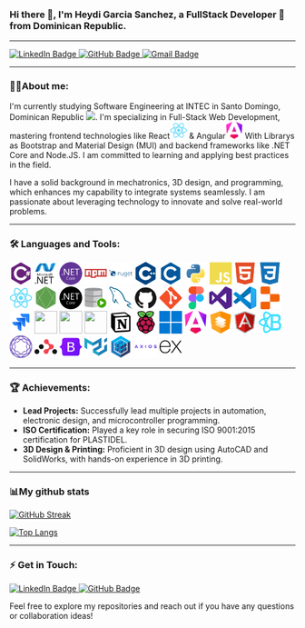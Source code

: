 ### Hi there 👋, I'm Heydi Garcia Sanchez, a FullStack Developer 🚀 from Dominican Republic.

---
<div id="badges">
  <a href="https://www.linkedin.com/in/heydi-garcia-sanchez-b06783144/">
    <img src="https://img.shields.io/badge/LinkedIn-blue?style=for-the-badge&logo=linkedin&logoColor=white" alt="LinkedIn Badge"/>
  </a>
    <a href="https://github.com/CourantLuna">
    <img src="https://img.shields.io/badge/GitHub-black?style=for-the-badge&logo=github&logoColor=white" alt="GitHub Badge"/>
  </a>
   <a href="mailto:heydi0811@gmail.com/">
    <img src="https://img.shields.io/badge/Gmail-red?style=for-the-badge&logo=gmail&logoColor=white" alt="Gmail Badge"/>
  </a>
</div>


---
### 👨‍💻About me:
I'm currently studying Software Engineering at INTEC in Santo Domingo, Dominican Republic <img src="https://upload.wikimedia.org/wikipedia/commons/9/9f/Flag_of_the_Dominican_Republic.svg" width="30">.
I'm specializing in Full-Stack Web Development, mastering frontend technologies like React<img src="https://github.com/devicons/devicon/blob/master/icons/react/react-original.svg" width="30"/> & Angular<img src="https://github.com/devicons/devicon/blob/master/icons/angular/angular-original.svg" width="30"/> With Librarys as Bootstrap and Material Design (MUI) and backend frameworks like .NET Core and Node.JS. I am committed to learning and applying best practices in the field.

I have a solid background in mechatronics, 3D design, and programming, which enhances my capability to integrate systems seamlessly. I am passionate about leveraging technology to innovate and solve real-world problems.

---
### :hammer_and_wrench: Languages and Tools:
<div>
  <img src="https://github.com/devicons/devicon/blob/master/icons/csharp/csharp-plain.svg" height="40" width="40"/>
  <img src="https://github.com/devicons/devicon/blob/master/icons/dot-net/dot-net-original-wordmark.svg" height="40" width="40"/>
  <img src="https://github.com/devicons/devicon/blob/master/icons/dotnetcore/dotnetcore-original.svg" height="40" width="40"/>
  <img src="https://github.com/devicons/devicon/blob/master/icons/npm/npm-original-wordmark.svg" height="40" width="40"/>
  <img src="https://github.com/devicons/devicon/blob/master/icons/nuget/nuget-original-wordmark.svg" height="40" width="40"/>
  <img src="https://github.com/devicons/devicon/blob/master/icons/cplusplus/cplusplus-plain.svg" height="40" width="40"/>
  <img src="https://github.com/devicons/devicon/blob/master/icons/c/c-plain.svg" height="40" width="40"/>
  <img src="https://github.com/devicons/devicon/blob/master/icons/python/python-original.svg" height="40" width="40"/>
  <img src="https://github.com/devicons/devicon/blob/master/icons/javascript/javascript-plain.svg" height="40" width="40"/>
  <img src="https://github.com/devicons/devicon/blob/master/icons/html5/html5-plain.svg" height="40" width="40"/>
  <img src="https://github.com/devicons/devicon/blob/master/icons/css3/css3-plain.svg" height="40" width="40"/>
  <img src="https://github.com/devicons/devicon/blob/master/icons/react/react-original.svg" height="40" width="40"/>
  <img src="https://github.com/devicons/devicon/blob/master/icons/nodejs/nodejs-plain.svg" height="40" width="40"/>
  <img src="https://github.com/devicons/devicon/blob/master/icons/dotnetcore/dotnetcore-plain.svg" height="40" width="40"/>
  <img src="https://github.com/devicons/devicon/blob/master/icons/sqldeveloper/sqldeveloper-original.svg" height="40" width="40"/>
  <img src="https://github.com/devicons/devicon/blob/master/icons/mysql/mysql-original.svg" height="40" width="40"/>
  <img src="https://github.com/devicons/devicon/blob/master/icons/github/github-original.svg" height="40" width="40"/>
  <img src="https://github.com/devicons/devicon/blob/master/icons/git/git-plain.svg" height="40" width="40"/>
  <img src="https://github.com/devicons/devicon/blob/master/icons/figma/figma-original.svg" height="40" width="40"/>
  <img src="https://github.com/devicons/devicon/blob/master/icons/visualstudio/visualstudio-plain.svg" height="40" width="40"/>
  <img src="https://github.com/devicons/devicon/blob/master/icons/vscode/vscode-original.svg" height="40" width="40"/>
   <img src="https://github.com/devicons/devicon/blob/master/icons/replit/replit-original.svg" height="40" width="40"/>
  <img src="https://github.com/devicons/devicon/blob/master/icons/jira/jira-original.svg" height="40" width="40"/>
  <img src="https://cdn.worldvectorlogo.com/logos/autodesk.svg" height="40" width="40"/>
  <img src="https://cdn.worldvectorlogo.com/logos/solidworks.svg" height="40" width="40"/>
  <img src="https://cdn.worldvectorlogo.com/logos/trello.svg" height="40" width="40"/>
  <img src="https://github.com/devicons/devicon/blob/master/icons/notion/notion-original.svg" height="40" width="40"/>
  <img src="https://github.com/devicons/devicon/blob/master/icons/raspberrypi/raspberrypi-original.svg" height="40" width="40"/>
  <img src="https://github.com/devicons/devicon/blob/master/icons/windows11/windows11-original.svg" height="40" width="40"/>
  <img src="https://github.com/devicons/devicon/blob/master/icons/angular/angular-original.svg" height="40" width="40"/>
   <img src="https://github.com/devicons/devicon/blob/master/icons/angularmaterial/angularmaterial-original.svg" height="40" width="40"/>
   <img src="https://github.com/devicons/devicon/blob/master/icons/angularjs/angularjs-original.svg" height="40" width="40"/>
   <img src="https://github.com/devicons/devicon/blob/master/icons/reactbootstrap/reactbootstrap-original.svg" height="40" width="40"/>
   <img src="https://github.com/devicons/devicon/blob/master/icons/reactnavigation/reactnavigation-original.svg" height="40" width="40"/>
  <img src="https://github.com/devicons/devicon/blob/master/icons/reactrouter/reactrouter-original.svg" height="40" width="40"/>
<img src="https://github.com/devicons/devicon/blob/master/icons/bootstrap/bootstrap-original.svg" height="40" width="40"/>  
  <img src="https://github.com/devicons/devicon/blob/master/icons/materialui/materialui-original.svg" height="40" width="40"/> 
  <img src="https://github.com/devicons/devicon/blob/master/icons/sequelize/sequelize-original.svg" height="40" width="40"/> 
  <img src="https://github.com/devicons/devicon/blob/master/icons/axios/axios-plain-wordmark.svg" height="40" width="40"/> 
  <img src="https://github.com/devicons/devicon/blob/master/icons/express/express-original.svg" height="40" width="40"/> 
</div>


---
### :trophy: Achievements:
- **Lead Projects:** Successfully lead multiple projects in automation, electronic design, and microcontroller programming.
- **ISO Certification:** Played a key role in securing ISO 9001:2015 certification for PLASTIDEL.
- **3D Design & Printing:** Proficient in 3D design using AutoCAD and SolidWorks, with hands-on experience in 3D printing.

---
### 📊My github stats
[![GitHub Streak](http://github-readme-streak-stats.herokuapp.com?user=CourantLuna&theme=dark&background=000000)](https://git.io/streak-stats) 

[![Top Langs](https://github-readme-stats.vercel.app/api/top-langs/?username=CourantLuna&layout=compact&theme=vision-friendly-dark)](https://github.com/anuraghazra/github-readme-stats)

---
### :zap: Get in Touch:
<div id="badges">
  <a href="https://www.linkedin.com/in/heydi-garcia-sanchez-b06783144/">
    <img src="https://img.shields.io/badge/LinkedIn-blue?style=for-the-badge&logo=linkedin&logoColor=white" alt="LinkedIn Badge"/>
  </a>
  <a href="https://github.com/CourantLuna">
    <img src="https://img.shields.io/badge/GitHub-black?style=for-the-badge&logo=github&logoColor=white" alt="GitHub Badge"/>
  </a>
</div>

Feel free to explore my repositories and reach out if you have any questions or collaboration ideas!
